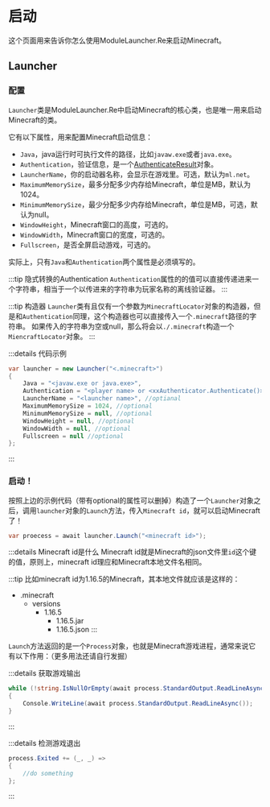 # 启动

这个页面用来告诉你怎么使用ModuleLauncher.Re来启动Minecraft。

## Launcher

### 配置

`Launcher`类是ModuleLauncher.Re中启动Minecraft的核心类，也是唯一用来启动Minecraft的类。

它有以下属性，用来配置Minecraft启动信息：

+ `Java`，java运行时可执行文件的路径，比如`javaw.exe`或者`java.exe`。
+ `Authentication`，验证信息，是一个[AuthenticateResult](../Structure/README.md#models)对象。
+ `LauncherName`，你的启动器名称，会显示在游戏里。可选，默认为`ml.net`。
+ `MaximumMemorySize`，最多分配多少内存给Minecraft，单位是MB，默认为1024。
+ `MinimumMemorySize`，最少分配多少内存给Minecraft，单位是MB，可选，默认为null。
+ `WindowHeight`，Minecraft窗口的高度，可选的。
+ `WindowWidth`，Minecraft窗口的宽度，可选的。
+ `Fullscreen`，是否全屏启动游戏，可选的。

实际上，只有`Java`和`Authentication`两个属性是必须填写的。

:::tip 隐式转换的Authentication
`Authentication`属性的的值可以直接传递进来一个字符串，相当于一个以传进来的字符串为玩家名称的离线验证器。
:::

:::tip 构造器
`Launcher`类有且仅有一个参数为`MinecraftLocator`对象的构造器，但是和`Authentication`同理，这个构造器也可以直接传入一个`.minecraft`路径的字符串。
如果传入的字符串为空或null，那么将会以`./.minecraft`构造一个`MiencraftLocator`对象。
:::

:::details 代码示例
```cs
var launcher = new Launcher("<.minecraft>")
{
    Java = "<javaw.exe or java.exe>",
    Authentication = "<player name> or <xxAuthenticator.Authenticate()>",
    LauncherName = "<launcher name>", //optianal
    MaximumMemorySize = 1024, //optional
    MinimumMemorySize = null, //optional
    WindowHeight = null, //optional
    WindowWidth = null, //optional
    Fullscreen = null //optional
};
```
:::

### 启动！

按照上边的示例代码（带有optional的属性可以删掉）构造了一个`Launcher`对象之后，调用`launcher`对象的`Launch`方法，传入`Minecraft id`，就可以启动Minecraft了！

```cs
var proecess = await launcher.Launch("<minecraft id>");
```

:::details Minecraft id是什么
Minecraft id就是Minecraft的json文件里`id`这个键的值，原则上，minecraft id理应和Minecraft本地文件名相同。

:::tip
比如minecraft id为1.16.5的Minecraft，其本地文件就应该是这样的：
+ .minecraft
  + versions
    + 1.16.5
      + 1.16.5.jar
      + 1.16.5.json
:::

`Launch`方法返回的是一个`Process`对象，也就是Minecraft游戏进程，通常来说它有以下作用：（更多用法还请自行发掘）

:::details 获取游戏输出
```cs
while (!string.IsNullOrEmpty(await process.StandardOutput.ReadLineAsync()))
{
    Console.WriteLine(await process.StandardOutput.ReadLineAsync());
}
```
:::

:::details 检测游戏退出
```cs
process.Exited += (_, _) => 
{
    //do something
};
```
:::